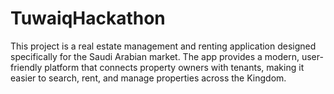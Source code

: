 # TuwaiqHackathon
This project is a real estate management and renting application designed specifically for the Saudi Arabian market. The app provides a modern, user-friendly platform that connects property owners with tenants, making it easier to search, rent, and manage properties across the Kingdom.

